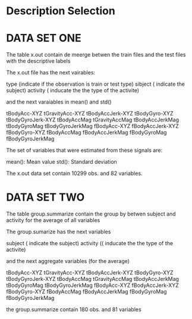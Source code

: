 Description  Selection 
=================

DATA SET ONE
=================
The table x.out contain de meerge betwen the train files and the test files with the descriptive labels

The x.out file has the next vairables:

type (indicate if the observation is train or test type)
sibject ( indicate the subject)
activity ( inducate the the type of the activite)

and the next varaiables in mean() and std()

tBodyAcc-XYZ
tGravityAcc-XYZ
tBodyAccJerk-XYZ
tBodyGyro-XYZ
tBodyGyroJerk-XYZ
tBodyAccMag
tGravityAccMag
tBodyAccJerkMag
tBodyGyroMag
tBodyGyroJerkMag
fBodyAcc-XYZ
fBodyAccJerk-XYZ
fBodyGyro-XYZ
fBodyAccMag
fBodyAccJerkMag
fBodyGyroMag
fBodyGyroJerkMag

The set of variables that were estimated from these signals are: 

mean(): Mean value
std(): Standard deviation

The x.out data set contain 10299 obs. and 82 variables.


DATA SET TWO
==================
The table group.summarize contain the group by betwen subject and activity for the average of all variables

The group.sumarize has the next variables

subject ( indicate the subject)
activity (( inducate the the type of the activite)

and the next aggregate variables (for the average)

tBodyAcc-XYZ
tGravityAcc-XYZ
tBodyAccJerk-XYZ
tBodyGyro-XYZ
tBodyGyroJerk-XYZ
tBodyAccMag
tGravityAccMag
tBodyAccJerkMag
tBodyGyroMag
tBodyGyroJerkMag
fBodyAcc-XYZ
fBodyAccJerk-XYZ
fBodyGyro-XYZ
fBodyAccMag
fBodyAccJerkMag
fBodyGyroMag
fBodyGyroJerkMag
 
the group.summarize contain 180 obs. and 81 variables

